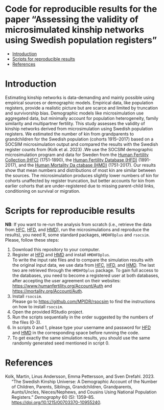 Code for reproducible results for the paper “Assessing the validity of
microsimulated kinship networks using Swedish population registers”
================

- [Introduction](#introduction)
- [Scripts for reproducible results](#scripts-for-reproducible-results)
- [References](#references)

# Introduction

Estimating kinship networks is data-demanding and mainly possible using
empirical sources or demographic models. Empirical data, like population
registers, provide a realistic picture but are scarce and limited by
truncation and survivorship bias. Demographic models like
microsimulation use aggregated data, but minimally account for
population heterogeneity, family similarity and multipartner fertility.
This study assesses the validity of kinship networks derived from
microsimulation using Swedish population registers. We estimated the
number of kin from grandparents to grandchildren for the Swedish
population (cohorts 1915–2017) based on a SOCSIM microsimulation output
and compared the results with the Swedish register counts from (Kolk et
al. 2023) .We use the SOCSIM demographic microsimulation program and
data for Sweden from the [Human Fertility Collection
(HFC)](https://www.fertilitydata.org/) (1751-1890), the [Human Fertility
Database (HFD)](https://www.humanfertility.org/) (1891-2017), and the
[Human Mortality Da ctabase (HMD)](https://www.mortality.org/)
(1751-2017). Our results show that mean numbers and distributions of
most kin are similar between the sources. The microsimulation produces
slightly lower numbers of kin for cohorts unaffected by register
truncation, but better accounts for kin from earlier cohorts that are
under-registered due to missing parent-child links, conditioning on
survival or migration.

# Scripts for reproducible results

**NB**: If you want to re-run the analysis from scratch (i.e., retrieve
the data from [HFC](https://www.fertilitydata.org/),
[HFD](https://www.humanfertility.org/), and
[HMD](https://www.mortality.org/)), run the microsimulations and
reproduce the results), you need R, some standard packages, `HMDHFDplus`
and `rsocsim`. Please, follow these steps:

1.  Download this repository to your computer.  
2.  Register at [HFD](https://www.humanfertility.org/) and
    [HMD](https://www.mortality.org/) and install `HMDHFDplus`.  
    To write the input rate files and to compare the simulation results
    with the original input data, we use data from
    [HFC](https://www.fertilitydata.org/),
    [HFD](https://www.humanfertility.org/), and
    [HMD](https://www.mortality.org/). The last two are retrieved
    through the `HMDHFDplus` package. To gain full access to the
    databases, you need to become a registered user at both databases,
    after accepting the user agreement on their websites:
    <https://www.humanfertility.org/Account/Auth> and
    <https://mortality.org/Account/Auth>.
3.  Install `rsocsim`.  
    Please go to <https://github.com/MPIDR/rsocsim> to find the
    instructions on how to install `rsocsim`.  
4.  Open the provided RStudio project.
5.  Run the scripts sequentially in the order suggested by the numbers
    of the files (0-3).
6.  In scripts 0 and 1, please type your username and password for
    [HFD](https://www.humanfertility.org/) and
    [HMD](https://www.mortality.org/) in the corresponding space before
    running the code.  
7.  To get exactly the same simulation results, you should use the same
    randomly generated seed mentioned in script 0.

# References

<div id="refs" class="references csl-bib-body hanging-indent"
entry-spacing="0">

<div id="ref-kolk_swedish_2023" class="csl-entry">

Kolk, Martin, Linus Andersson, Emma Pettersson, and Sven Drefahl. 2023.
“The Swedish Kinship Universe: A Demographic Account of the Number of
Children, Parents, Siblings, Grandchildren, Grandparents, Aunts/Uncles,
Nieces/Nephews, and Cousins Using National Population Registers.”
*Demography* 60 (5): 1359–85.
<https://doi.org/10.1215/00703370-10955240>.

</div>

</div>
